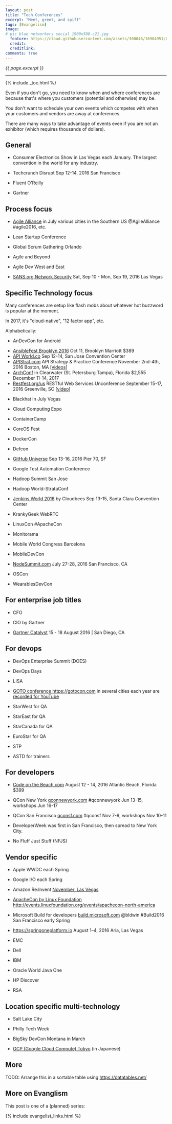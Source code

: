 ```yaml
---
layout: post
title: "Tech Conferences"
excerpt: "Meet, greet, and spiff"
tags: [Evangelism]
image:
# pic blue networkers social 1900x500-c21.jpg
  feature: https://cloud.githubusercontent.com/assets/300046/16904951/0e5ebb1a-4c5c-11e6-8741-778edab0dd85.jpg
  credit: 
  creditlink: 
comments: true
---
```

<i>{{ page.excerpt }}</i>
<hr />

{% include _toc.html %}

Even if you don't go, you need to know when and where conferences are
because that's where you customers (potential and otherwise) may be.

You don't want to schedule your own events which competes with when your customers and vendors are away at conferences.

There are many ways to take advantage of events even if you are not an exhibitor
(which requires thousands of dollars).


## General #

* Consumer Electronics Show in Las Vegas each January. 
   The largest convention in the world for any industry.

* Techcrunch Disrupt Sep 12-14, 2016 San Francisco

* Fluent O'Reilly 
* Gartner


## Process focus #

* <a target="_blank" href="https://www.agilealliance.org/agile2016/">Agile Alliance</a> in July various cities in the Southern US
  @AgileAlliance  
  #agile2016, etc.

* Lean Startup Conference
* Global Scrum Gathering Orlando
* Agile and Beyond
* Agile Dev West and East

* <a target="_blank" href="https://www.sans.org/event/network-security-2016/">SANS.org Network Security</a>
  Sat, Sep 10 - Mon, Sep 19, 2016
  Las Vegas

## Specific Technology focus #

Many conferences are setup like flash mobs about whatever hot buzzword is popular at the moment.

In 2017, it's "cloud-native", "12 factor app", etc.

Alphabetically:

* AnDevCon for Android
* <a target="_blank" href="https://www.eventbrite.com/e/ansiblefest-brooklyn-2016-tickets-26808252204">
   AnsibleFest Brooklyn 2016</a>
   Oct 11, Brooklyn Marriott $389
* <a target="_blank" href="http://apiworld.co/">
   API World.co</a>
   Sep 12-14, San Jose Convention Center
* <a target="_blank" href="http://apistrat.com/">
   APIStrat.com</a> API Strategy & Practice Conference
   November 2nd-4th, 2016
   Boston, MA 
   <a target="_blank" href="https://www.youtube.com/channel/UCVrBi5B3I4yNNOY9nRInnOQ">
   [videos]</a>

* <a target="_blank" href="https://archconf.com/">
   ArchConf</a> in Clearwater (St. Petersburg Tampa), Florida $2,555 December 11-14, 2017

* <a target="_blank" href="https://2016.restfest.org/us/">
   Restfest.org/us</a> RESTful Web Services Unconference
   September 15-17, 2016
   Greenville, SC
   [<a target="_blank" href="http://productforge.io/livestreams/rest-fest/2016/07/16/rest-fest-uk-2016-conference-day/">video</a>]

* Blackhat in July Vegas
* Cloud Computing Expo
* ContainerCamp
* CoreOS Fest

* DockerCon
* Defcon

* <a target="_blank" href="https://githubuniverse.com/">
   GitHub Universe</a> Sep 13-16, 2016 Pier 70, SF
* Google Test Automation Conference

* Hadoop Summit San Jose
* Hadoop World-StrataConf

* <a target="_blank" href="https://www.cloudbees.com/juc/event-details">
   Jenkins World 2016</a> by Cloudbees
   Sep 13-15, Santa Clara Convention Center

* KrankyGeek WebRTC

* LinuxCon
   #ApacheCon

* Monitorama
* Mobile World Congress Barcelona
* MobileDevCon

* <a target="_blank" href="http://nodesummit.com/">
   NodeSummit.com</a>
   July 27-28, 2016
   San Francisco, CA

* OSCon
* WearablesDevCon



## For enterprise job titles #

* CFO
* CIO by Gartner

* <a target="_blank" href="http://www.gartner.com/events/na/catalyst/">
   Gartner Catalyst</a>
   15 - 18 August 2016 | San Diego, CA


## For devops  #

* DevOps Enterprise Summit (DOES)
* DevOps Days
* LISA 

* <a target="_blank" href="https://gotocon.com/">GOTO conference https://gotocon.com</a>
   in several cities each year are
   <a target="_blank" href="https://www.youtube.com/user/GotoConferences">recorded for YouTube</a>

* StarWest for QA
* StarEast for QA
* StarCanada for QA
* EuroStar for QA
* STP

* ASTD for trainers


## For developers #

* <a target="_blank" href="https://www.codeonthebeach.com/">Code on the Beach.com</a>
   August 12 - 14, 2016
   Atlantic Beach, Florida
   $399

* QCon New York <a target="_blank" href="https://qconnewyork.com/">qconnewyork.com</a>
   #qconnewyork
   Jun 13-15, workshops Jun 16-17
* QCon San Francisco <a target="_blank" href="https://qconsf.com/">qconsf.com</a>
   #qconsf 
   Nov 7-9, workshops Nov 10-11

* DeveloperWeek was first in San Francisco, then spread to New York City.

* No Fluff Just Stuff (NFJS)


## Vendor specific #

* Apple WWDC each Spring
* Google I/O each Spring
* Amazon Re:Invent <a target="_blank" href="https://www.portal.reinvent.awsevents.com/portal/startNewRegistration.do">
   November, Las Vegas
   
* ApacheCon by Linux Foundation 
   <a target="_blank" href="http://events.linuxfoundation.org/events/apachecon-north-america/">
   http://events.linuxfoundation.org/events/apachecon-north-america</a>

* Microsoft Build for developers
   <a target="_blank" href="https://build.microsoft.com/">build.microsoft.com</a>
   @bldwin
   #Build2016
   San Francisco early Spring

* <a target="_blank" href="https://springoneplatform.io/">https://springoneplatform.io</a>
   August 1–4, 2016
   Aria, Las Vegas 

* EMC
* Dell
* IBM

* Oracle World Java One
* HP Discover

* RSA


## Location specific multi-technology #

* Salt Lake City
* Philly Tech Week
* BigSky DevCon Montana in March

* <a target="_blank" href="https://cloudplatformonline.com/NEXT2016-Tokyo.html">
   GCP (Google Cloud Compute) Tokyo</a> (in Japanese)


## More #

TODO: Arrange this in a sortable table using https://datatables.net/


## More on Evanglism #

This post is one of a (planned) series:

{% include evangelist_links.html %}

